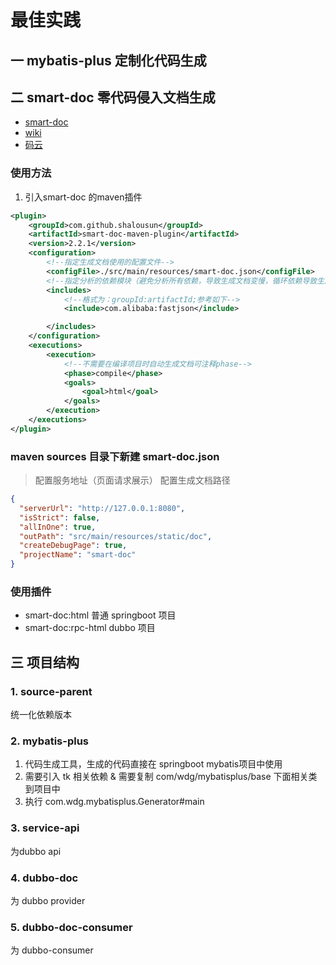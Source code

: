 # 最佳实践

## 一 mybatis-plus 定制化代码生成

## 二 smart-doc 零代码侵入文档生成

* [smart-doc](https://smart-doc-group.github.io/#/zh-cn/start/quickstart)
* [wiki](https://gitee.com/smart-doc-team/smart-doc/wikis/HOME)
* [码云](https://gitee.com/smart-doc-team)
### 使用方法
1. 引入smart-doc 的maven插件
```xml
<plugin>
    <groupId>com.github.shalousun</groupId>
    <artifactId>smart-doc-maven-plugin</artifactId>
    <version>2.2.1</version>
    <configuration>
        <!--指定生成文档使用的配置文件-->
        <configFile>./src/main/resources/smart-doc.json</configFile>
        <!--指定分析的依赖模块（避免分析所有依赖，导致生成文档变慢，循环依赖导致生成失败等问题）-->
        <includes>
            <!--格式为：groupId:artifactId;参考如下-->
            <include>com.alibaba:fastjson</include>

        </includes>
    </configuration>
    <executions>
        <execution>
            <!--不需要在编译项目时自动生成文档可注释phase-->
            <phase>compile</phase>
            <goals>
                <goal>html</goal>
            </goals>
        </execution>
    </executions>
</plugin>
```
### maven sources 目录下新建 smart-doc.json
> 配置服务地址（页面请求展示）
配置生成文档路径


```json
{
  "serverUrl": "http://127.0.0.1:8080",
  "isStrict": false,
  "allInOne": true,
  "outPath": "src/main/resources/static/doc",
  "createDebugPage": true,
  "projectName": "smart-doc"
}
```

### 使用插件
* smart-doc:html 普通 springboot 项目
* smart-doc:rpc-html dubbo 项目


## 三 项目结构

### 1. source-parent
统一化依赖版本

### 2. mybatis-plus
1. 代码生成工具，生成的代码直接在 springboot mybatis项目中使用
2. 需要引入 tk 相关依赖 & 需要复制 com/wdg/mybatisplus/base 下面相关类到项目中
3. 执行 com.wdg.mybatisplus.Generator#main

### 3. service-api
为dubbo api

### 4. dubbo-doc
为 dubbo provider

### 5. dubbo-doc-consumer
为 dubbo-consumer